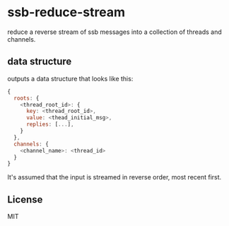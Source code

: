# ssb-reduce-stream

reduce a reverse stream of ssb messages into a collection
of threads and channels.

## data structure

outputs a data structure that looks like this:

``` js
{
  roots: {
    <thread_root_id>: {
      key: <thread_root_id>,
      value: <thead_initial_msg>,
      replies: [...],
    }
  },
  channels: {
    <channel_name>: <thread_id>
  }
}
```

It's assumed that the input is streamed in reverse order,
most recent first.

## License

MIT

